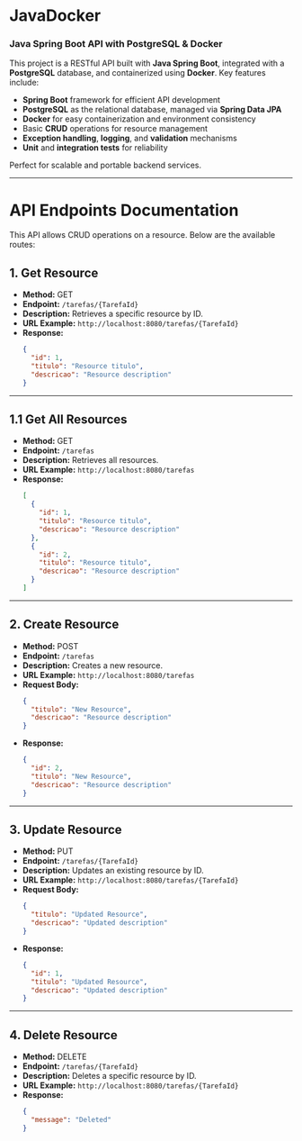 # JavaDocker

### Java Spring Boot API with PostgreSQL & Docker

This project is a RESTful API built with **Java Spring Boot**, integrated with a **PostgreSQL** database, and containerized using **Docker**. Key features include:

- **Spring Boot** framework for efficient API development
- **PostgreSQL** as the relational database, managed via **Spring Data JPA**
- **Docker** for easy containerization and environment consistency
- Basic **CRUD** operations for resource management
- **Exception handling**, **logging**, and **validation** mechanisms
- **Unit** and **integration tests** for reliability

Perfect for scalable and portable backend services.

---

# API Endpoints Documentation

This API allows CRUD operations on a resource. Below are the available routes:

## 1. Get Resource

- **Method:** GET
- **Endpoint:** `/tarefas/{TarefaId}`
- **Description:** Retrieves a specific resource by ID.
- **URL Example:** `http://localhost:8080/tarefas/{TarefaId}`
- **Response:**
  ```json
  {
    "id": 1,
    "titulo": "Resource titulo",
    "descricao": "Resource description"
  }
  ```

---

## 1.1 Get All Resources

- **Method:** GET
- **Endpoint:** `/tarefas`
- **Description:** Retrieves all resources.
- **URL Example:** `http://localhost:8080/tarefas`
- **Response:**
  ```json
  [
    {
      "id": 1,
      "titulo": "Resource titulo",
      "descricao": "Resource description"
    },
    {
      "id": 2,
      "titulo": "Resource titulo",
      "descricao": "Resource description"
    }
  ]
  ```

---

## 2. Create Resource

- **Method:** POST
- **Endpoint:** `/tarefas`
- **Description:** Creates a new resource.
- **URL Example:** `http://localhost:8080/tarefas`
- **Request Body:**
  ```json
  {
    "titulo": "New Resource",
    "descricao": "Resource description"
  }
  ```
- **Response:**
  ```json
  {
    "id": 2,
    "titulo": "New Resource",
    "descricao": "Resource description"
  }
  ```

---

## 3. Update Resource

- **Method:** PUT
- **Endpoint:** `/tarefas/{TarefaId}`
- **Description:** Updates an existing resource by ID.
- **URL Example:** `http://localhost:8080/tarefas/{TarefaId}`
- **Request Body:**
  ```json
  {
    "titulo": "Updated Resource",
    "descricao": "Updated description"
  }
  ```
- **Response:**
  ```json
  {
    "id": 1,
    "titulo": "Updated Resource",
    "descricao": "Updated description"
  }
  ```

---

## 4. Delete Resource

- **Method:** DELETE
- **Endpoint:** `/tarefas/{TarefaId}`
- **Description:** Deletes a specific resource by ID.
- **URL Example:** `http://localhost:8080/tarefas/{TarefaId}`
- **Response:**
  ```json
  {
    "message": "Deleted"
  }
  ```
